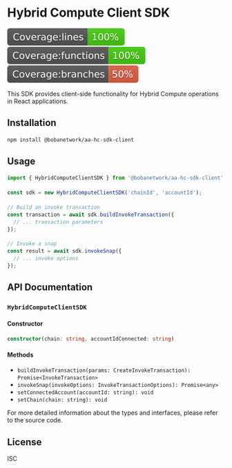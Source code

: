 # Hybrid Compute Client SDK


<img src="coverage/badge-lines.svg" alt="Line Coverage">
<img src="coverage/badge-functions.svg" alt="Function Coverage">
<img src="coverage/badge-branches.svg" alt="Branch Coverage">

This SDK provides client-side functionality for Hybrid Compute operations in React applications.

## Installation

```bash
npm install @bobanetwork/aa-hc-sdk-client
```

## Usage

```typescript
import { HybridComputeClientSDK } from '@bobanetwork/aa-hc-sdk-client';

const sdk = new HybridComputeClientSDK('chainId', 'accountId');

// Build an invoke transaction
const transaction = await sdk.buildInvokeTransaction({
  // ... transaction parameters
});

// Invoke a snap
const result = await sdk.invokeSnap({
  // ... invoke options
});
```

## API Documentation

### `HybridComputeClientSDK`

#### Constructor

```typescript
constructor(chain: string, accountIdConnected: string)
```

#### Methods

- `buildInvokeTransaction(params: CreateInvokeTransaction): Promise<InvokeTransaction>`
- `invokeSnap(invokeOptions: InvokeTransactionOptions): Promise<any>`
- `setConnectedAccount(accountId: string): void`
- `setChain(chain: string): void`

For more detailed information about the types and interfaces, please refer to the source code.

## License

ISC
